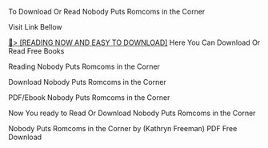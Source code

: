 To Download Or Read Nobody Puts Romcoms in the Corner

Visit Link Bellow

<a href="https://uk.ebookarea.xyz/?book=B0B67CGBVM">📖&gt; [READING NOW AND EASY TO DOWNLOAD]</a>
Here You Can Download Or Read Free Books

Reading Nobody Puts Romcoms in the Corner

Download Nobody Puts Romcoms in the Corner

PDF/Ebook Nobody Puts Romcoms in the Corner

Now You ready to Read Or Download Nobody Puts Romcoms in the Corner

Nobody Puts Romcoms in the Corner by (Kathryn  Freeman) PDF Free Download
